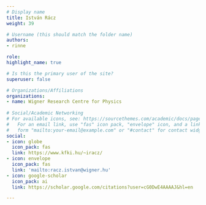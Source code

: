 ```yaml
---
# Display name
title: István Rácz
weight: 39

# Username (this should match the folder name)
authors:
- rinne

role: 
highlight_name: true

# Is this the primary user of the site?
superuser: false

# Organizations/Affiliations
organizations:
- name: Wigner Research Centre for Physics
  
# Social/Academic Networking
# For available icons, see: https://sourcethemes.com/academic/docs/page-builder/#icons
#   For an email link, use "fas" icon pack, "envelope" icon, and a link in the
#   form "mailto:your-email@example.com" or "#contact" for contact widget.
social:
- icon: globe
  icon_pack: fas
  link: https://www.kfki.hu/~iracz/
- icon: envelope
  icon_pack: fas
  link: 'mailto:racz.istvan@wigner.hu'
- icon: google-scholar
  icon_pack: ai
  link: https://scholar.google.com/citations?user=cG0DwE4AAAAJ&hl=en

---
```

